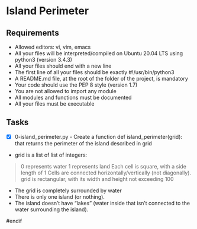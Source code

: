 # Island Perimeter
## Requirements
- Allowed editors: vi, vim, emacs
- All your files will be interpreted/compiled on Ubuntu 20.04 LTS using python3 (version 3.4.3)
- All your files should end with a new line
- The first line of all your files should be exactly #!/usr/bin/python3
- A README.md file, at the root of the folder of the project, is mandatory
- Your code should use the PEP 8 style (version 1.7)
- You are not allowed to import any module
- All modules and functions must be documented
- All your files must be executable

## Tasks
- [x] 0-island_perimeter.py - Create a function def island_perimeter(grid): that returns the perimeter of the island described in grid
- grid is a list of list of integers:
> 0 represents water
> 1 represents land
> Each cell is square, with a side length of 1
> Cells are connected horizontally/vertically (not diagonally).
> grid is rectangular, with its width and height not exceeding 100
- The grid is completely surrounded by water
- There is only one island (or nothing).
- The island doesn’t have “lakes” (water inside that isn’t connected to the water surrounding the island).

#endif
